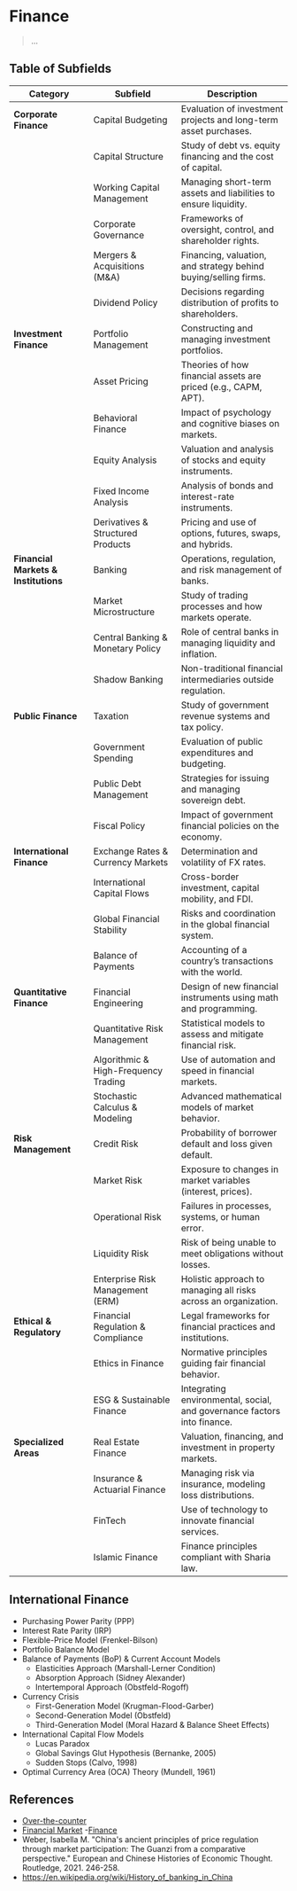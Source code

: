 # Finance

> ...

## Table of Subfields

| **Category**                         | **Subfield**                         | **Description**                                                         |
| ------------------------------------ | ------------------------------------ | ----------------------------------------------------------------------- |
| **Corporate Finance**                | Capital Budgeting                    | Evaluation of investment projects and long-term asset purchases.        |
|                                      | Capital Structure                    | Study of debt vs. equity financing and the cost of capital.             |
|                                      | Working Capital Management           | Managing short-term assets and liabilities to ensure liquidity.         |
|                                      | Corporate Governance                 | Frameworks of oversight, control, and shareholder rights.               |
|                                      | Mergers & Acquisitions (M\&A)        | Financing, valuation, and strategy behind buying/selling firms.         |
|                                      | Dividend Policy                      | Decisions regarding distribution of profits to shareholders.            |
| **Investment Finance**               | Portfolio Management                 | Constructing and managing investment portfolios.                        |
|                                      | Asset Pricing                        | Theories of how financial assets are priced (e.g., CAPM, APT).          |
|                                      | Behavioral Finance                   | Impact of psychology and cognitive biases on markets.                   |
|                                      | Equity Analysis                      | Valuation and analysis of stocks and equity instruments.                |
|                                      | Fixed Income Analysis                | Analysis of bonds and interest-rate instruments.                        |
|                                      | Derivatives & Structured Products    | Pricing and use of options, futures, swaps, and hybrids.                |
| **Financial Markets & Institutions** | Banking                              | Operations, regulation, and risk management of banks.                   |
|                                      | Market Microstructure                | Study of trading processes and how markets operate.                     |
|                                      | Central Banking & Monetary Policy    | Role of central banks in managing liquidity and inflation.              |
|                                      | Shadow Banking                       | Non-traditional financial intermediaries outside regulation.            |
| **Public Finance**                   | Taxation                             | Study of government revenue systems and tax policy.                     |
|                                      | Government Spending                  | Evaluation of public expenditures and budgeting.                        |
|                                      | Public Debt Management               | Strategies for issuing and managing sovereign debt.                     |
|                                      | Fiscal Policy                        | Impact of government financial policies on the economy.                 |
| **International Finance**            | Exchange Rates & Currency Markets    | Determination and volatility of FX rates.                               |
|                                      | International Capital Flows          | Cross-border investment, capital mobility, and FDI.                     |
|                                      | Global Financial Stability           | Risks and coordination in the global financial system.                  |
|                                      | Balance of Payments                  | Accounting of a country’s transactions with the world.                  |
| **Quantitative Finance**             | Financial Engineering                | Design of new financial instruments using math and programming.         |
|                                      | Quantitative Risk Management         | Statistical models to assess and mitigate financial risk.               |
|                                      | Algorithmic & High-Frequency Trading | Use of automation and speed in financial markets.                       |
|                                      | Stochastic Calculus & Modeling       | Advanced mathematical models of market behavior.                        |
| **Risk Management**                  | Credit Risk                          | Probability of borrower default and loss given default.                 |
|                                      | Market Risk                          | Exposure to changes in market variables (interest, prices).             |
|                                      | Operational Risk                     | Failures in processes, systems, or human error.                         |
|                                      | Liquidity Risk                       | Risk of being unable to meet obligations without losses.                |
|                                      | Enterprise Risk Management (ERM)     | Holistic approach to managing all risks across an organization.         |
| **Ethical & Regulatory**             | Financial Regulation & Compliance    | Legal frameworks for financial practices and institutions.              |
|                                      | Ethics in Finance                    | Normative principles guiding fair financial behavior.                   |
|                                      | ESG & Sustainable Finance            | Integrating environmental, social, and governance factors into finance. |
| **Specialized Areas**                | Real Estate Finance                  | Valuation, financing, and investment in property markets.               |
|                                      | Insurance & Actuarial Finance        | Managing risk via insurance, modeling loss distributions.               |
|                                      | FinTech                              | Use of technology to innovate financial services.                       |
|                                      | Islamic Finance                      | Finance principles compliant with Sharia law.                           |

## International Finance

- Purchasing Power Parity (PPP)
- Interest Rate Parity (IRP)
- Flexible-Price Model (Frenkel-Bilson)
- Portfolio Balance Model
- Balance of Payments (BoP) & Current Account Models
    - Elasticities Approach (Marshall-Lerner Condition)
    - Absorption Approach (Sidney Alexander)
    - Intertemporal Approach (Obstfeld-Rogoff)
- Currency Crisis
    - First-Generation Model (Krugman-Flood-Garber)
    - Second-Generation Model (Obstfeld)
    - Third-Generation Model (Moral Hazard & Balance Sheet Effects)
- International Capital Flow Models
    - Lucas Paradox
    - Global Savings Glut Hypothesis (Bernanke, 2005)
    - Sudden Stops (Calvo, 1998)
- Optimal Currency Area (OCA) Theory (Mundell, 1961)



## References

- [Over-the-counter](https://en.wikipedia.org/wiki/Over-the-counter_(finance))
- [Financial Market](https://en.wikipedia.org/wiki/Financial_market)
-[Finance](https://en.wikipedia.org/wiki/Finance)
- Weber, Isabella M. "China's ancient principles of price regulation through market participation: The Guanzi from a comparative perspective." European and Chinese Histories of Economic Thought. Routledge, 2021. 246-258.
- https://en.wikipedia.org/wiki/History_of_banking_in_China